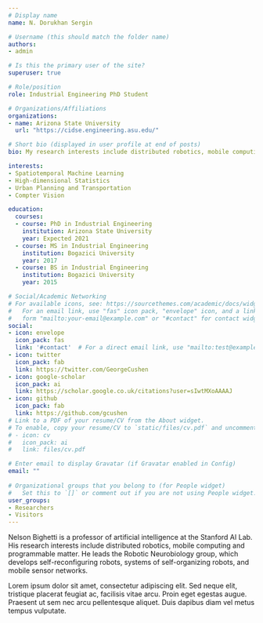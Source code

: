 ```yaml
---
# Display name
name: N. Dorukhan Sergin

# Username (this should match the folder name)
authors:
- admin

# Is this the primary user of the site?
superuser: true

# Role/position
role: Industrial Engineering PhD Student 

# Organizations/Affiliations
organizations:
- name: Arizona State University
  url: "https://cidse.engineering.asu.edu/"

# Short bio (displayed in user profile at end of posts)
bio: My research interests include distributed robotics, mobile computing and programmable matter.

interests:
- Spatiotemporal Machine Learning 
- High-dimensional Statistics 
- Urban Planning and Transportation 
- Compter Vision 

education:
  courses:
  - course: PhD in Industrial Engineering 
    institution: Arizona State University
    year: Expected 2021
  - course: MS in Industrial Engineering 
    institution: Bogazici University 
    year: 2017
  - course: BS in Industrial Engineering
    institution: Bogazici University 
    year: 2015

# Social/Academic Networking
# For available icons, see: https://sourcethemes.com/academic/docs/widgets/#icons
#   For an email link, use "fas" icon pack, "envelope" icon, and a link in the
#   form "mailto:your-email@example.com" or "#contact" for contact widget.
social:
- icon: envelope
  icon_pack: fas
  link: '#contact'  # For a direct email link, use "mailto:test@example.org".
- icon: twitter
  icon_pack: fab
  link: https://twitter.com/GeorgeCushen
- icon: google-scholar
  icon_pack: ai
  link: https://scholar.google.co.uk/citations?user=sIwtMXoAAAAJ
- icon: github
  icon_pack: fab
  link: https://github.com/gcushen
# Link to a PDF of your resume/CV from the About widget.
# To enable, copy your resume/CV to `static/files/cv.pdf` and uncomment the lines below.  
# - icon: cv
#   icon_pack: ai
#   link: files/cv.pdf

# Enter email to display Gravatar (if Gravatar enabled in Config)
email: ""
  
# Organizational groups that you belong to (for People widget)
#   Set this to `[]` or comment out if you are not using People widget.  
user_groups:
- Researchers
- Visitors
---
```


Nelson Bighetti is a professor of artificial intelligence at the Stanford AI Lab. His research interests include distributed robotics, mobile computing and programmable matter. He leads the Robotic Neurobiology group, which develops self-reconfiguring robots, systems of self-organizing robots, and mobile sensor networks.

Lorem ipsum dolor sit amet, consectetur adipiscing elit. Sed neque elit, tristique placerat feugiat ac, facilisis vitae arcu. Proin eget egestas augue. Praesent ut sem nec arcu pellentesque aliquet. Duis dapibus diam vel metus tempus vulputate. 
